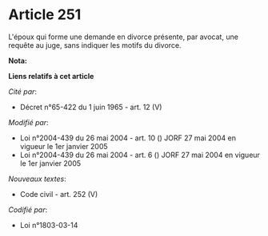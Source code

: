 # Article 251

L'époux qui forme une demande en divorce présente, par avocat, une requête au juge, sans indiquer les motifs du divorce.

**Nota:**



**Liens relatifs à cet article**

_Cité par_:

  - Décret n°65-422 du 1 juin 1965 - art. 12 (V)

_Modifié par_:

  - Loi n°2004-439 du 26 mai 2004 - art. 10 () JORF 27 mai 2004 en vigueur le 1er janvier 2005
  - Loi n°2004-439 du 26 mai 2004 - art. 6 () JORF 27 mai 2004 en vigueur le 1er janvier 2005

_Nouveaux textes_:

  - Code civil - art. 252 (V)

_Codifié par_:

  - Loi n°1803-03-14
